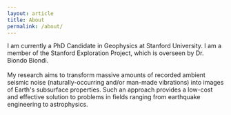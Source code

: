 ```yaml
---
layout: article
title: About
permalink: /about/
---
```


<html>
  <head>
    <title>About</title>
  </head>
  <body>
  <img style="float: right;" alt="" src="{{ site.url }}/images/jpc.jpg" />
   <p>
   I am currently a PhD Candidate in Geophysics at Stanford University. I am
   a member of the Stanford Exploration Project, which is overseen by Dr. Biondo
   Biondi.
   <br />
   <br />
   My research aims to transform massive amounts of recorded ambient seismic 
   noise (naturally-occurring and/or man-made vibrations) into images of Earth's
   subsurface properties. Such an approach provides a low-cost and effective 
   solution to problems in fields ranging from earthquake engineering to
   astrophysics.
   </p>
  </body>
<!--  <body>
   <div style="right:url({{ site.url }}/images/{{ page.image.feature }})">
   <p>
   I am currently a PhD Candidate in Geophysics at Stanford University. I am
   a member of the Stanford Exploration Project, which is overseen by Dr. Biondo
   Biondi.
   <br />
   <br />
   My research aims to transform massive amounts of recorded ambient seismic 
   noise (naturally-occurring and/or man-made vibrations) into images of Earth's
   subsurface properties. Such an approach provides a low-cost and effective 
   solution to problems in fields ranging from earthquake engineering to
   astrophysics.
   </p>
   </div>
  </body>-->
</html>
